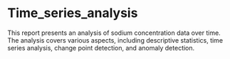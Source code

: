 # Time_series_analysis
This report presents an analysis of sodium concentration data over time. The analysis covers various aspects, including descriptive statistics, time series analysis, change point detection, and anomaly detection.
